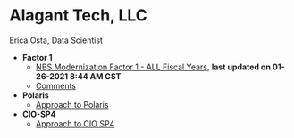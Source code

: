 # Alagant Tech, LLC
Erica Osta, Data Scientist

- **Factor 1**
  - [NBS Modernization Factor 1 - ALL Fiscal Years](https://github.com/ericaosta/alagant/blob/main/F1/F1.md), **last updated on 01-26-2021 8:44 AM CST**
  - [Comments](https://github.com/ericaosta/alagant/blob/main/comments.md)
- **Polaris**
  - [Approach to Polaris](https://github.com/ericaosta/alagant/blob/main/polaris.md)
- **CIO-SP4**
  - [Approach to CIO SP4]()
